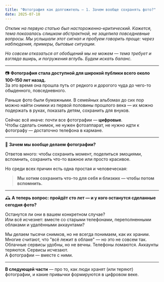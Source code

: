 ```yaml
---
title: "Фотография как долгожитель — 1. Зачем вообще сохранять фото?"
date: 2025-07-18
---
```


*Отклик на первую статью был настороженно-критический. Кажется, тема показалась слишком абстрактной, не зацепила повседневные вопросы. Мы услышали этот сигнал и пробуем говорить проще: через наблюдения, примеры, бытовые ситуации.*

*Но совсем отказаться от обобщений мы не можем — тема требует и взгляда вширь, и погружения вглубь. Будем искать баланс.*

---

📷 **Фотография стала доступной для широкой публики всего около 100–150 лет назад.**  
За это время она прошла путь от редкого и дорогого чуда до чего-то обыденного, повседневного.

Раньше фото были бумажными. В семейных альбомах до сих пор можно найти снимки из первой половины прошлого века — их можно подержать в руках, показать детям, сохранить для внуков.

Сейчас всё иначе: почти все фотографии — **цифровые**.  
Чтобы сделать снимок, не нужен фотоаппарат, не нужно идти к фотографу — достаточно телефона в кармане.

---

🧠 **Зачем мы вообще делаем фотографии?**

Ответов много: чтобы сохранить момент, поделиться эмоциями, вспомнить, сохранить что-то важное или просто красивое.

Но среди всех причин есть одна простая и человеческая:  
> **Мы хотим сохранить что-то для себя и близких — чтобы потом вспомнить.**

---

🕰️ **А теперь вопрос: пройдёт сто лет — и у кого останутся сделанные сегодня фото?**

Останутся ли они в вашем конкретном случае?  
Или всё исчезнет: вместе со старыми телефонами, переполненными облаками и удалёнными аккаунтами?

Мы делаем тысячи снимков, но не всегда понимаем, как их храним.  
Многие считают, что "всё лежит в облаке" — но это не совсем так.  
Облачные сервисы удобны, но не вечны. Телефоны ломаются. Аккаунты теряются. Сервисы исчезают.  
А фотографии — вместе с ними.

---

**В следующей части** — про то, как люди хранят (или теряют) фотографии, и какие привычки формируются в цифровом веке.

